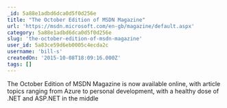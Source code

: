 ```yaml
---
_id: 5a88e1adbd6dca0d5f0d256e
title: "The October Edition of MSDN Magazine"
url: 'https://msdn.microsoft.com/en-gb/magazine/default.aspx'
category: 5a88e1adbd6dca0d5f0d256e
slug: 'the-october-edition-of-msdn-magazine'
user_id: 5a83ce59d6eb0005c4ecda2c
username: 'bill-s'
createdOn: '2015-10-08T18:09:16.000Z'
tags: []
---
```


The October Edition of MSDN Magazine is now available online, with article topics ranging from Azure to personal development, with a healthy dose of .NET and ASP.NET in the middle
